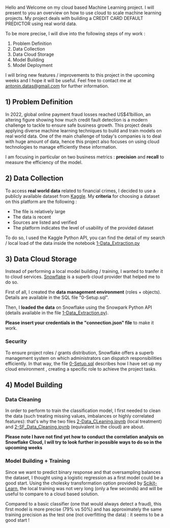 Hello and Welcome on my cloud based Machine Learning project. I will present to you an overview on how to use cloud to scale machine learning projects.
My project deals with building a CREDIT CARD DEFAULT PREDICTOR using real world data. 

To be more precise, I will dive into the following steps of my work : 
1) Problem Definition
2) Data Collection
3) Data Cloud Storage
4) Model Building
5) Model Deployment


I will bring new features / improvements to this project in the upcoming weeks and I hope it will be useful. Feel free to contact me at antonin.datas@gmail.com for further information.

## 1) Problem Definition

In 2022, global online payment fraud losses reached US$41billion, an altering figure showing how much credit fault detection is a modern challenge to tackle to ensure safe business growth.
This project deals applying diverse machine learning techniques to build and train models on real world data. 
One of the main challenge of today's companies is to deal with huge amount of data, hence this project also focuses on using cloud technologies to manage efficiently these information.

I am focusing in particular on two business metrics : **precision** and **recall** to measure the efficiency of the model.

## 2) Data Collection
To access **real world data** related to financial crimes, I decided to use a publicly available dataset from [Kaggle](https://www.kaggle.com/datasets/sgpjesus/bank-account-fraud-dataset-neurips-2022). 
My **criteria** for choosing a dataset on this platform are the following :

- The file is relatively large
- The data is recent
- Sources are listed and verified
- The platform indicates the level of usability of the provided dataset

To do so, I used the Kaggle Python API, you can find the detail of my search / local load of the data inside the notebook [1-Data_Extraction.py](https://github.com/JabbyData/CREDIT-FRAUD-DETECTION/blob/main/1-Data_Extraction.py)

## 3) Data Cloud Storage
Instead of performing a local model building / training, I wanted to tranfer it to cloud services. [Snowflake](https://www.snowflake.com/fr/) is a superb cloud provider that helped me to do so.

First of all, I created the **data management environment** (roles + objects). Details are available in the SQL file "0-Setup.sql".

Then, I **loaded the data** on Snowflake using the Snowpark Python API (details available in the file [1-Data_Extraction.py](https://github.com/JabbyData/CREDIT-FRAUD-DETECTION/blob/main/1-Data_Extraction.py)).

**Please insert your credentials in the "connection.json" file** to make it work.

### Security 
To ensure project roles / grants distribution, Snowflake offers a superb management system on which administrators can dispatch responsibilities efficiently. In that way, the file [0-Setup.sql](https://github.com/JabbyData/CREDIT-FRAUD-DETECTION/blob/main/0-Setup.sql) describes how I have set up my cloud environment , creating a specific role to achieve the project tasks.


## 4) Model Building

### Data Cleaning

In order to perform to train the classification model, I first needed to clean the data (such treating missing values, imbalances or highly correlated features): that's why the two files [2-Data_CLeaning.ipynb](https://github.com/JabbyData/CREDIT-FRAUD-DETECTION/blob/main/2-Data_CLeaning.ipynb) (local treatment) and [2-SF_Data_Cleaning.ipynb](https://github.com/JabbyData/CREDIT-FRAUD-DETECTION/blob/main/2-SF_Data_Cleaning.ipynb) (equivalent in the cloud) are about.

**Please note I have not find yet how to conduct the correlation analysis on Snowflake Cloud, I will try to look further in possible ways to do so in the upcoming weeks**

### Model Building + Training

Since we want to predict binary response and that oversampling balances the dataset, I thought using a logistic regression as a first model could be a good start. Using the cholesky transformation option provided by [Scikit-Learn](https://scikit-learn.org/stable/modules/generated/sklearn.linear_model.LogisticRegression.html), the local training was not very long (only a few seconds) and will be useful to compare to a cloud based solution.

Compared to a basic classifier (one that would always detect a fraud), this first model is more precise (79% vs 50%) and has approximately the same training precision as the test one (not overfitting the data) : it seems to be a good start !

